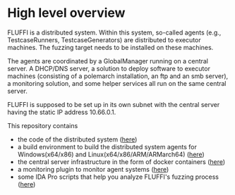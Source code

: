 <!---
Copyright 2017-2019 Siemens AG

Permission is hereby granted, free of charge, to any person obtaining a copy of this software and associated documentation files (the "Software"), to deal in the Software without restriction, including without limitation the rights to use, copy, modify, merge, publish, distribute, sublicense, and/or sell copies of the Software, and to permit persons to whom the Software is furnished to do so, subject to the following conditions:

The above copyright notice and this permission notice shall be included in all copies or substantial portions of the Software.

THE SOFTWARE IS PROVIDED "AS IS", WITHOUT WARRANTY OF ANY KIND, EXPRESS OR IMPLIED, INCLUDING BUT NOT LIMITED TO THE WARRANTIES OF MERCHANTABILITY, FITNESS FOR A PARTICULAR PURPOSE AND NONINFRINGEMENT. IN NO EVENT SHALL THE AUTHORS OR COPYRIGHT HOLDERS BE LIABLE FOR ANY CLAIM, DAMAGES OR OTHER LIABILITY, WHETHER IN AN ACTION OF CONTRACT, TORT OR OTHERWISE, ARISING FROM, OUT OF OR IN CONNECTION WITH THE SOFTWARE OR THE USE OR OTHER DEALINGS IN THE SOFTWARE.

Author(s): Thomas Riedmaier
-->

# High level overview

FLUFFI is a distributed system. Within this system, so-called agents (e.g., TestcaseRunners, TestcaseGenerators) are distributed to executor machines. The fuzzing target needs to be installed on these machines.

The agents are coordinated by a GlobalManager running on a central server. A DHCP/DNS server, a solution to deploy software to executor machines (consisting of a polemarch installation, an ftp and an smb server), a monitoring solution, and some helper services all run on the same central server.

FLUFFI is supposed to be set up in its own subnet with the central server having the static IP address 10.66.0.1.

This repository contains 
- the code of the distributed system ([here](core))
- a build environment to build the distributed system agents for Windows(x64/x86) and Linux(x64/x86/ARM/ARMarch64) ([here](build))
- the central server infrastructure in the form of docker containers ([here](srv))
- a monitoring plugin to monitor agent systems ([here](monitoring_client))
- some IDA Pro scripts that help you analyze FLUFFI's fuzzing process ([here](ida_scripts))
